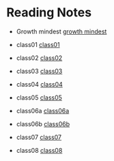# Reading Notes #

* Growth mindest
[growth mindest](https://ayaabe95.github.io/readings/growth-midset)

* class01
[class01](https://ayaabe95.github.io/readings/class01)

* class02
[class02](https://ayaabe95.github.io/readings/class02)

* class03
[class03](https://ayaabe95.github.io/readings/class03)

* class04
[class04](https://ayaabe95.github.io/readings/class04)

* class05
[class05](https://ayaabe95.github.io/readings/class05)

* class06a
[class06a](https://ayaabe95.github.io/readings/class06a)

* class06b
[class06b](https://ayaabe95.github.io/readings/class06b)

* class07
[class07](https://ayaabe95.github.io/readings/class07)

* class08
[class08](https://ayaabe95.github.io/readings/class08)




